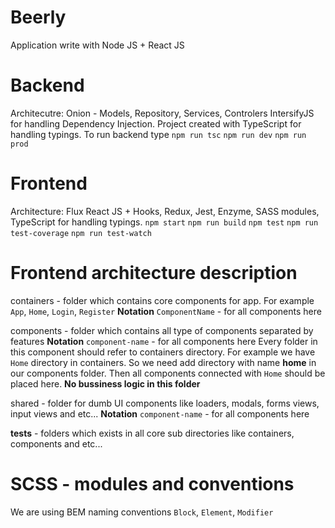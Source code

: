 # Beerly

Application write with Node JS + React JS

# Backend

Architecutre: Onion - Models, Repository, Services, Controlers
IntersifyJS for handling Dependency Injection. Project created with TypeScript for handling typings.
To run backend type
`npm run tsc` `npm run dev` `npm run prod`

# Frontend

Architecture: Flux
React JS + Hooks, Redux, Jest, Enzyme, SASS modules, TypeScript for handling typings.
`npm start` `npm run build` `npm test` `npm run test-coverage` `npm run test-watch`

# Frontend architecture description

containers - folder which contains core components for app. For example `App`, `Home`, `Login`, `Register`
**Notation** `ComponentName` - for all components here

components - folder which contains all type of components separated by features
**Notation** `component-name` - for all components here
Every folder in this component should refer to containers directory.
For example we have `Home` directory in containers. So we need add directory with name __home__ in our components folder.
Then all components connected with `Home` should be placed here. __No bussiness logic in this folder__

shared - folder for dumb UI components like loaders, modals, forms views, input views and etc...
**Notation** `component-name` - for all components here

**tests** - folders which exists in all core sub directories like containers, components and etc...

# SCSS - modules and conventions

We are using BEM naming conventions
`Block`, `Element`, `Modifier`
